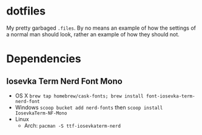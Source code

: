 # dotfiles

My pretty garbaged `.files`. By no means an example of how the settings of a normal man should look, rather an example of how they should not.

# Dependencies

## Iosevka Term Nerd Font Mono

* OS X `brew tap homebrew/cask-fonts; brew install font-iosevka-term-nerd-font`
* Windows `scoop bucket add nerd-fonts` then `scoop install IosevkaTerm-NF-Mono`
* Linux
  * Arch: `pacman -S ttf-iosevkaterm-nerd`
